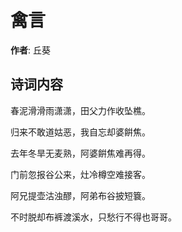 # 禽言

**作者**: 丘葵

## 诗词内容

春泥滑滑雨潇潇，田父力作收坠樵。

归来不敢道姑恶，我自忘却婆餠焦。

去年冬旱无麦熟，阿婆餠焦难再得。

门前忽报谷公来，灶冷樽空难接客。

阿兄提壶沽浊醪，阿弟布谷披短簔。

不时脱却布裤渡溪水，只愁行不得也哥哥。

